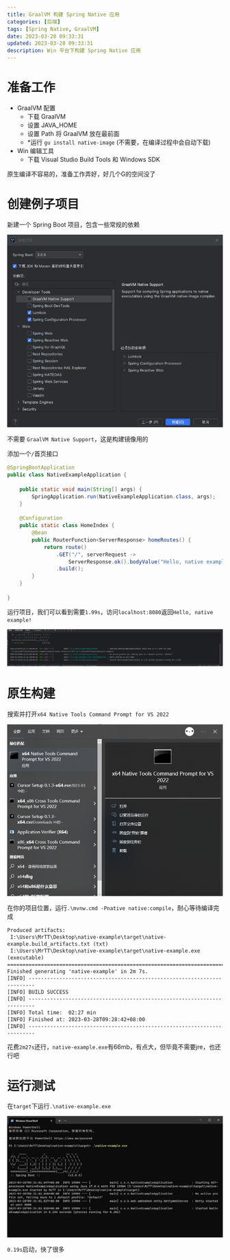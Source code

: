 ```yaml
---
title: GraalVM 构建 Spring Native 应用
categories: [后端]
tags: [Spring Native, GraalVM]
date: 2023-03-28 09:33:31
updated: 2023-03-28 09:33:31
description: Win 平台下构建 Spring Native 应用
---
```


# 准备工作

- GraalVM 配置
  - 下载 GraalVM
  - 设置 JAVA_HOME
  - 设置 Path 将 GraalVM 放在最前面
  - *运行 `gu install native-image` (不需要，在编译过程中会自动下载)
- Win 编辑工具
  - 下载 Visual Studio Build Tools 和 Windows SDK

原生编译不容易的，准备工作弄好，好几个G的空间没了

<!-- more -->

# 创建例子项目

新建一个 Spring Boot 项目，包含一些常规的依赖

![](https://raw.githubusercontent.com/jiangtj/picgo-repo/master/img-a20230328092112.png)

不需要 `GraalVM Native Support`，这是构建镜像用的

添加一个`/`首页接口

```java
@SpringBootApplication
public class NativeExampleApplication {

    public static void main(String[] args) {
        SpringApplication.run(NativeExampleApplication.class, args);
    }

    @Configuration
    public static class HomeIndex {
        @Bean
        public RouterFunction<ServerResponse> homeRoutes() {
            return route()
                .GET("/", serverRequest ->
                    ServerResponse.ok().bodyValue("Hello, native example!"))
                .build();
        }
    }

}
```

运行项目，我们可以看到需要`1.99s`，访问`localhost:8080`返回`Hello, native example!`

![](https://raw.githubusercontent.com/jiangtj/picgo-repo/master/img-a20230328092527.png)

# 原生构建

搜索并打开`x64 Native Tools Command Prompt for VS 2022`

![](https://raw.githubusercontent.com/jiangtj/picgo-repo/master/img-a20230328095632.png)

在你的项目位置，运行`.\mvnw.cmd -Pnative native:compile`，耐心等待编译完成

```
Produced artifacts:
 I:\Users\MrTT\Desktop\native-example\target\native-example.build_artifacts.txt (txt)
 I:\Users\MrTT\Desktop\native-example\target\native-example.exe (executable)
========================================================================================================================
Finished generating 'native-example' in 2m 7s.
[INFO] ------------------------------------------------------------------------
[INFO] BUILD SUCCESS
[INFO] ------------------------------------------------------------------------
[INFO] Total time:  02:27 min
[INFO] Finished at: 2023-03-28T09:28:42+08:00
[INFO] ------------------------------------------------------------------------
```

花费`2m27s`还行，`native-example.exe`有66mb，有点大，但毕竟不需要jre，也还行吧

# 运行测试

在`target`下运行`.\native-example.exe`

![](https://raw.githubusercontent.com/jiangtj/picgo-repo/master/img-a20230328093129.png)

`0.19s`启动，快了很多
